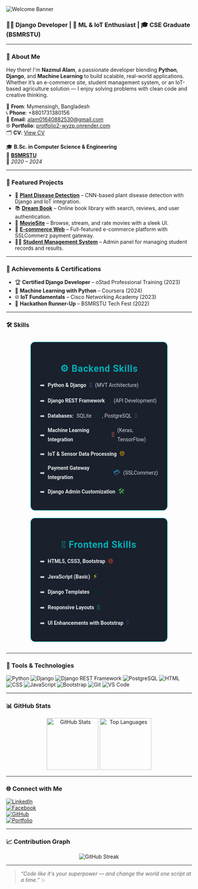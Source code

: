 ![Welcome Banner](https://capsule-render.vercel.app/api?type=waving&color=0:00ADB5,100:222831&height=180&section=header&text=Hi,%20I'm%20Nazmul%20Alam!&fontSize=36&fontColor=fff)

### 👨‍💻 Django Developer | 🌿 ML & IoT Enthusiast | 🎓 CSE Graduate (BSMRSTU)

---

### 🚀 About Me
Hey there! I'm **Nazmul Alam**, a passionate developer blending **Python**, **Django**, and **Machine Learning** to build scalable, real-world applications. Whether it’s an e-commerce site, student management system, or an IoT-based agriculture solution — I enjoy solving problems with clean code and creative thinking.

📍 **From**: Mymensingh, Bangladesh  
📞 **Phone**: +8801731380156  
📧 **Email**: [alam01640882530@gmail.com](mailto:alam01640882530@gmail.com)  
🌐 **Portfolio**: [protfolio2-wyzp.onrender.com](https://protfolio2-wyzp.onrender.com)  
🗂️ **CV**: [View CV](https://drive.google.com/file/d/1tbczJpxigvTIQ3WyvxEJcDHQD43xHODe/view?usp=sharing)  

🎓 **B.Sc. in Computer Science & Engineering**  
🏫 **[BSMRSTU](https://www.bsmrstu.edu.bd/s/)**  
📅 *2020 – 2024*

---

### 💼 Featured Projects

- 🍃 [**Plant Disease Detection**](https://smart-urban-agri.onrender.com) – CNN-based plant disease detection with Django and IoT integration.
- 📚 [**Dream Book**](https://dream-book-886q.onrender.com) – Online book library with search, reviews, and user authentication.
- 🎥 [**MovieSite**](https://movisite-vsfl.onrender.com) – Browse, stream, and rate movies with a sleek UI.
- 🛒 [**E-commerce Web**](https://e-commerce-state-in5m.onrender.com) – Full-featured e-commerce platform with SSLCommerz payment gateway.
- 🧑‍🎓 [**Student Management System**](https://student-management-system-6p1f.onrender.com) – Admin panel for managing student records and results.

---

### 🥇 Achievements & Certifications
- 🏆 **Certified Django Developer** – oStad Professional Training (2023)
- 📜 **Machine Learning with Python** – Coursera (2024)
- 🌐 **IoT Fundamentals** – Cisco Networking Academy (2023)
- 🥈 **Hackathon Runner-Up** – BSMRSTU Tech Fest (2022)

---

### 🛠️ Skills

<style>
.skills-container {
  display: flex;
  justify-content: center;
  gap: 20px;
  margin: 30px 0;
  flex-wrap: wrap;
  max-width: 800px;
  font-family: 'Roboto', 'Segoe UI', sans-serif;
}

.skill-card {
  background: #1a202c;
  color: #d1d5db;
  padding: 20px 25px;
  border-radius: 12px;
  border: 1px solid #00ADB5;
  width: 320px;
  transition: transform 0.3s ease, box-shadow 0.3s ease;
}

.skill-card:hover {
  transform: translateY(-6px);
  box-shadow: 0 12px 24px rgba(0, 173, 181, 0.3);
}

.skill-card h2 {
  text-align: center;
  font-weight: 600;
  margin-bottom: 15px;
  font-size: 1.6rem;
  color: #00ADB5;
  letter-spacing: 0.8px;
}

.skill-list {
  list-style: none;
  padding-left: 0;
  font-size: 14px;
  line-height: 1.8;
}

.skill-list li {
  margin-bottom: 10px;
  display: flex;
  align-items: center;
  gap: 8px;
  transition: color 0.3s ease;
}

.skill-list li:hover {
  color: #00ADB5;
}

.skill-list li strong {
  color: #e5e7eb;
}

.icon {
  font-size: 1.1rem;
  transition: transform 0.3s ease;
}

.skill-list li:hover .icon {
  transform: scale(1.2);
}

/* Individual icon colors */
.python { color: #3776AB; }
.django { color: #092E20; }
.sqlite { color: #003B57; }
.postgres { color: #336791; }
.ml { color: #FF6F61; }
.iot { color: #F4B400; }
.payment { color: #2E86C1; }
.admin { color: #4CAF50; }
.html { color: #E34F26; }
.js { color: #F7DF1E; }
.templates { color: #092E20; }
.responsive { color: #17A2B8; }
.ui { color: #563D7C; }

/* Responsive design */
@media (max-width: 768px) {
  .skill-card {
    width: 100%;
    max-width: 280px;
    padding: 15px 20px;
  }
  .skill-card h2 {
    font-size: 1.4rem;
  }
  .skill-list {
    font-size: 13px;
  }
  .icon {
    font-size: 1rem;
  }
}

@media (max-width: 480px) {
  .skills-container {
    gap: 15px;
  }
  .skill-card {
    max-width: 100%;
  }
}
</style>

<div class="skills-container">
  <div class="skill-card">
    <h2>⚙️ Backend Skills</h2>
    <ul class="skill-list">
      <li>➡️ <strong>Python & Django</strong> <span class="icon python">🐍</span> (MVT Architecture)</li>
      <li>➡️ <strong>Django REST Framework</strong> <span class="icon django">🔗</span> (API Development)</li>
      <li>➡️ <strong>Databases:</strong> SQLite <span class="icon sqlite">🗄️</span>, PostgreSQL <span class="icon postgres">🐘</span></li>
      <li>➡️ <strong>Machine Learning Integration</strong> <span class="icon ml">🤖</span> (Keras, TensorFlow)</li>
      <li>➡️ <strong>IoT & Sensor Data Processing</strong> <span class="icon iot">🌐</span></li>
      <li>➡️ <strong>Payment Gateway Integration</strong> <span class="icon payment">💳</span> (SSLCommerz)</li>
      <li>➡️ <strong>Django Admin Customization</strong> <span class="icon admin">🛠️</span></li>
    </ul>
  </div>
  <div class="skill-card">
    <h2>🎨 Frontend Skills</h2>
    <ul class="skill-list">
      <li>➡️ <strong>HTML5, CSS3, Bootstrap</strong> <span class="icon html">🌐</span></li>
      <li>➡️ <strong>JavaScript (Basic)</strong> <span class="icon js">⚡</span></li>
      <li>➡️ <strong>Django Templates</strong> <span class="icon templates">🎭</span></li>
      <li>➡️ <strong>Responsive Layouts</strong> <span class="icon responsive">📱</span></li>
      <li>➡️ <strong>UI Enhancements with Bootstrap</strong> <span class="icon ui">🎨</span></li>
    </ul>
  </div>
</div>

---

### 🧰 Tools & Technologies

![Python](https://img.shields.io/badge/Python-3776AB?style=for-the-badge&logo=python&logoColor=white)
![Django](https://img.shields.io/badge/Django-092E20?style=for-the-badge&logo=django&logoColor=white)
![Django REST Framework](https://img.shields.io/badge/Django%20REST-092E20?style=for-the-badge&logo=django&logoColor=white)
![PostgreSQL](https://img.shields.io/badge/PostgreSQL-316192?style=for-the-badge&logo=postgresql&logoColor=white)
![HTML](https://img.shields.io/badge/HTML-E34F26?style=for-the-badge&logo=html5&logoColor=white)
![CSS](https://img.shields.io/badge/CSS-1572B6?style=for-the-badge&logo=css3&logoColor=white)
![JavaScript](https://img.shields.io/badge/JavaScript-F7DF1E?style=for-the-badge&logo=javascript&logoColor=black)
![Bootstrap](https://img.shields.io/badge/Bootstrap-563D7C?style=for-the-badge&logo=bootstrap&logoColor=white)
![Git](https://img.shields.io/badge/Git-F05032?style=for-the-badge&logo=git&logoColor=white)
![VS Code](https://img.shields.io/badge/VS%20Code-007ACC?style=for-the-badge&logo=visual-studio-code&logoColor=white)

---

### 📊 GitHub Stats

<p align="center">
  <img src="https://github-readme-stats.vercel.app/api?username=alam0164088&show_icons=true&theme=radical" alt="GitHub Stats" height="140"/>
  <img src="https://github-readme-stats.vercel.app/api/top-langs/?username=alam0164088&layout=compact&theme=radical" alt="Top Languages" height="140"/>
</p>

---

### 🌐 Connect with Me

[![LinkedIn](https://img.shields.io/badge/LinkedIn-0A66C2?style=for-the-badge&logo=linkedin&logoColor=white)](https://www.linkedin.com/in/nazmul-alam-803615325/)  
[![Facebook](https://img.shields.io/badge/Facebook-1877F2?style=for-the-badge&logo=facebook&logoColor=white)](https://web.facebook.com/nazmul.alam.99700/)  
[![GitHub](https://img.shields.io/badge/GitHub-181717?style=for-the-badge&logo=github&logoColor=white)](https://github.com/alam0164088)  
[![Portfolio](https://img.shields.io/badge/Portfolio-00ADB5?style=for-the-badge&logo=web&logoColor=white)](https://protfolio2-wyzp.onrender.com)

---

### 📈 Contribution Graph

<p align="center">
  <img src="https://github-readme-streak-stats.herokuapp.com/?user=alam0164088&theme=radical" alt="GitHub Streak" />
</p>

---

> _“Code like it's your superpower — and change the world one script at a time.”_ 💥
